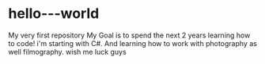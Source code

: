 # hello---world
My very first repository
My Goal is to spend the next 2 years learning how to code! i'm starting with C#. And learning how to work with photography as well filmography.
wish me luck guys

